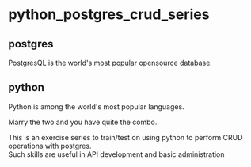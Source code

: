 # python_postgres_crud_series   
## postgres   
PostgresQL is the world's most popular opensource database.   

## python
Python is among the world's most popular languages.   

Marry the two and you have quite the combo.   

This is an exercise series to train/test on using python to perform CRUD operations with postgres.   
Such skills are useful in API development and basic administration